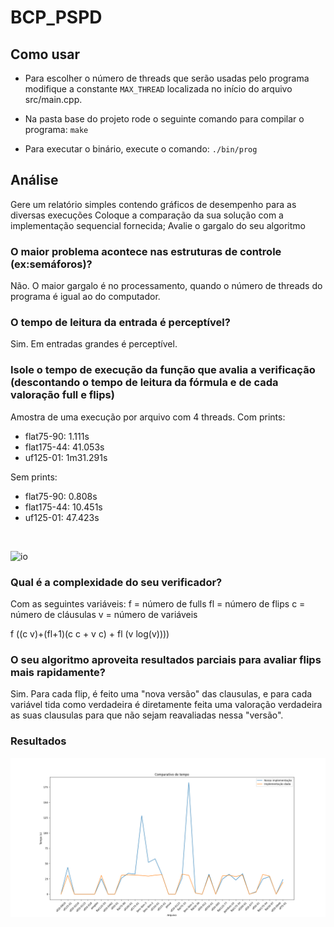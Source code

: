 # BCP_PSPD

## Como usar

* Para escolher o número de threads que serão usadas pelo programa modifique a constante `MAX_THREAD` localizada no início do arquivo src/main.cpp.

* Na pasta base do projeto rode o seguinte comando para compilar o programa:
`make`

* Para executar o binário, execute o comando:
`./bin/prog`

## Análise

Gere um relatório simples contendo gráficos de desempenho para as diversas execuções
Coloque a comparação da sua solução com a implementação sequencial fornecida;
Avalie o gargalo do seu algoritmo
### O maior problema acontece nas estruturas de controle (ex:semáforos)?

Não. O maior gargalo é no processamento, quando o número de threads do programa é igual ao do computador.

### O tempo de leitura da entrada é perceptível?

Sim. Em entradas grandes é perceptível.

### Isole o tempo de execução da função que avalia a verificação (descontando o tempo de leitura da fórmula e de cada valoração full e flips)

Amostra de uma execução por arquivo com 4 threads.
Com prints:
* flat75-90: 1.111s
* flat175-44: 41.053s
* uf125-01: 1m31.291s

Sem prints:
* flat75-90: 0.808s
* flat175-44: 10.451s
* uf125-01: 47.423s

<br>

![io](./img/io.ong)

### Qual é a complexidade do seu verificador?

Com as seguintes variáveis:
f = número de fulls
fl = número de flips
c = número de cláusulas
v = número de variáveis

f ((c v)+(fl+1)(c c + v c) + fl (v log(v))))

### O seu algoritmo aproveita resultados parciais para avaliar flips mais rapidamente?

Sim. Para cada flip, é feito uma "nova versão" das clausulas, e para cada variável tida como verdadeira é diretamente feita uma valoração verdadeira as suas clausulas para que não sejam reavaliadas nessa "versão".

### Resultados

![resultados](./img/compare.png)
